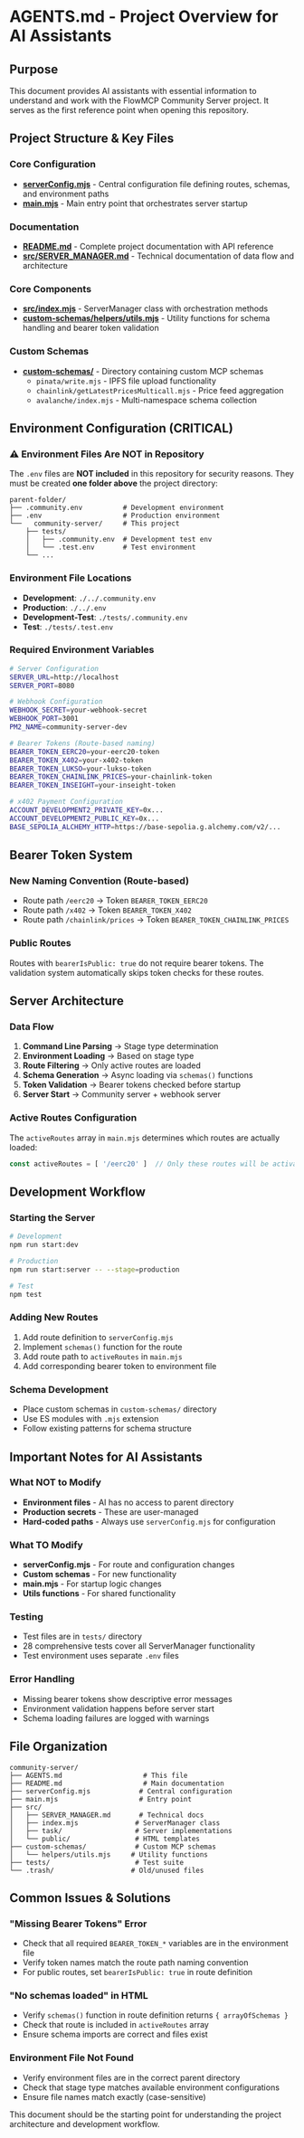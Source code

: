 # AGENTS.md - Project Overview for AI Assistants

## Purpose

This document provides AI assistants with essential information to understand and work with the FlowMCP Community Server project. It serves as the first reference point when opening this repository.

## Project Structure & Key Files

### Core Configuration
- **[serverConfig.mjs](./serverConfig.mjs)** - Central configuration file defining routes, schemas, and environment paths
- **[main.mjs](./main.mjs)** - Main entry point that orchestrates server startup

### Documentation
- **[README.md](./README.md)** - Complete project documentation with API reference
- **[src/SERVER_MANAGER.md](./src/SERVER_MANAGER.md)** - Technical documentation of data flow and architecture

### Core Components
- **[src/index.mjs](./src/index.mjs)** - ServerManager class with orchestration methods
- **[custom-schemas/helpers/utils.mjs](./custom-schemas/helpers/utils.mjs)** - Utility functions for schema handling and bearer token validation

### Custom Schemas
- **[custom-schemas/](./custom-schemas/)** - Directory containing custom MCP schemas
  - `pinata/write.mjs` - IPFS file upload functionality
  - `chainlink/getLatestPricesMulticall.mjs` - Price feed aggregation
  - `avalanche/index.mjs` - Multi-namespace schema collection

## Environment Configuration (CRITICAL)

### ⚠️ Environment Files Are NOT in Repository

The `.env` files are **NOT included** in this repository for security reasons. They must be created **one folder above** the project directory:

```
parent-folder/
├── .community.env          # Development environment
├── .env                    # Production environment  
└──   community-server/     # This project
    ├── tests/
    │   ├── .community.env  # Development test env
    │   └── .test.env       # Test environment
    └── ...
```

### Environment File Locations
- **Development**: `./../.community.env`
- **Production**: `./../.env`
- **Development-Test**: `./tests/.community.env`
- **Test**: `./tests/.test.env`

### Required Environment Variables
```bash
# Server Configuration
SERVER_URL=http://localhost
SERVER_PORT=8080

# Webhook Configuration
WEBHOOK_SECRET=your-webhook-secret
WEBHOOK_PORT=3001
PM2_NAME=community-server-dev

# Bearer Tokens (Route-based naming)
BEARER_TOKEN_EERC20=your-eerc20-token
BEARER_TOKEN_X402=your-x402-token
BEARER_TOKEN_LUKSO=your-lukso-token
BEARER_TOKEN_CHAINLINK_PRICES=your-chainlink-token
BEARER_TOKEN_INSEIGHT=your-inseight-token

# x402 Payment Configuration
ACCOUNT_DEVELOPMENT2_PRIVATE_KEY=0x...
ACCOUNT_DEVELOPMENT2_PUBLIC_KEY=0x...
BASE_SEPOLIA_ALCHEMY_HTTP=https://base-sepolia.g.alchemy.com/v2/...
```

## Bearer Token System

### New Naming Convention (Route-based)
- Route path `/eerc20` → Token `BEARER_TOKEN_EERC20`
- Route path `/x402` → Token `BEARER_TOKEN_X402`
- Route path `/chainlink/prices` → Token `BEARER_TOKEN_CHAINLINK_PRICES`

### Public Routes
Routes with `bearerIsPublic: true` do not require bearer tokens. The validation system automatically skips token checks for these routes.

## Server Architecture

### Data Flow
1. **Command Line Parsing** → Stage type determination
2. **Environment Loading** → Based on stage type
3. **Route Filtering** → Only active routes are loaded
4. **Schema Generation** → Async loading via `schemas()` functions
5. **Token Validation** → Bearer tokens checked before startup
6. **Server Start** → Community server + webhook server

### Active Routes Configuration
The `activeRoutes` array in `main.mjs` determines which routes are actually loaded:
```javascript
const activeRoutes = [ '/eerc20' ]  // Only these routes will be activated
```

## Development Workflow

### Starting the Server
```bash
# Development
npm run start:dev

# Production  
npm run start:server -- --stage=production

# Test
npm test
```

### Adding New Routes
1. Add route definition to `serverConfig.mjs`
2. Implement `schemas()` function for the route
3. Add route path to `activeRoutes` in `main.mjs`
4. Add corresponding bearer token to environment file

### Schema Development
- Place custom schemas in `custom-schemas/` directory
- Use ES modules with `.mjs` extension
- Follow existing patterns for schema structure

## Important Notes for AI Assistants

### What NOT to Modify
- **Environment files** - AI has no access to parent directory
- **Production secrets** - These are user-managed
- **Hard-coded paths** - Always use `serverConfig.mjs` for configuration

### What TO Modify
- **serverConfig.mjs** - For route and configuration changes
- **Custom schemas** - For new functionality
- **main.mjs** - For startup logic changes
- **Utils functions** - For shared functionality

### Testing
- Test files are in `tests/` directory
- 28 comprehensive tests cover all ServerManager functionality
- Test environment uses separate `.env` files

### Error Handling
- Missing bearer tokens show descriptive error messages
- Environment validation happens before server start
- Schema loading failures are logged with warnings

## File Organization

```
community-server/
├── AGENTS.md                    # This file
├── README.md                    # Main documentation
├── serverConfig.mjs            # Central configuration
├── main.mjs                    # Entry point
├── src/
│   ├── SERVER_MANAGER.md       # Technical docs
│   ├── index.mjs              # ServerManager class
│   ├── task/                  # Server implementations
│   └── public/                # HTML templates
├── custom-schemas/            # Custom MCP schemas
│   └── helpers/utils.mjs     # Utility functions
├── tests/                     # Test suite
└── .trash/                   # Old/unused files
```

## Common Issues & Solutions

### "Missing Bearer Tokens" Error
- Check that all required `BEARER_TOKEN_*` variables are in the environment file
- Verify token names match the route path naming convention
- For public routes, set `bearerIsPublic: true` in route definition

### "No schemas loaded" in HTML
- Verify `schemas()` function in route definition returns `{ arrayOfSchemas }`
- Check that route is included in `activeRoutes` array
- Ensure schema imports are correct and files exist

### Environment File Not Found
- Verify environment files are in the correct parent directory
- Check that stage type matches available environment configurations
- Ensure file names match exactly (case-sensitive)

This document should be the starting point for understanding the project architecture and development workflow.